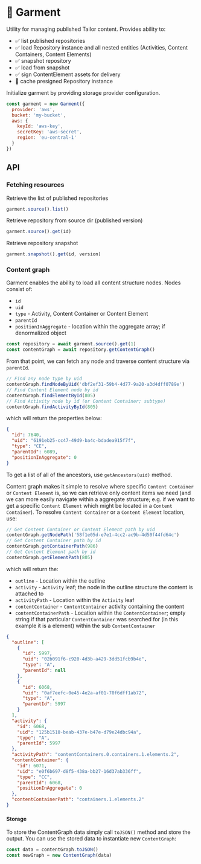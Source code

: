 # 👕 Garment

Utility for managing published Tailor content. Provides ability to:
- ✅ list published repositories
- ✅ load Repository instance and all nested entities (Activities, Content Containers, Content Elements)
- ✅ snapshot repository
- ✅ load from snapshot
- ✅ sign ContentElement assets for delivery
- 🚧 cache presigned Repository instance

Initialize garment by providing storage provider configuration.

```js
const garment = new Garment({
  provider: 'aws',
  bucket: 'my-bucket',
  aws: {
    keyId: 'aws-key',
    secretKey: 'aws-secret',
    region: 'eu-central-1'
  }
})
```

## API

### Fetching resources

Retrieve the list of published repositories
```js
garment.source().list()
```

Retrieve repository from source dir (published version)
```js
garment.source().get(id)
```

Retrieve repository snapshot
```js
garment.snapshot().get(id, version)
```

### Content graph

Garment enables the ability to load all content structure nodes. Nodes consist
of:

- `id`
- `uid`
- `type` - Activity, Content Container or Content Element
- `parentId`
- `positionInAggregate` - location within the aggregate array;
  if denormalized object

```js
const repository = await garment.source().get(1)
const contentGraph = await repository.getContentGraph()
```

From that point, we can fetch any node and traverse content structure via
`parentId`.

```js
// Find any node type by uid
contentGraph.findNodeByUid('dbf2ef31-59b4-4d77-9a20-a3d4dff0789e')
// Find Content Element node by id
contentGraph.findElementById(805)
// Find Activity node by id (or Content Container; subtype)
contentGraph.findActivityById(805)
```

which will return the properties below:

```json
{
  "id": 7640,
  "uid": "6191eb25-cc47-49d9-ba4c-bdadea915f7f",
  "type": "CE",
  "parentId": 6089,
  "positionInAggregate": 0
}
```

To get a list of all of the ancestors, use `getAncestors(uid)` method.

Content graph makes it simple to resolve where specific `Content Container` or
`Content Element` is, so we can retrieve only content items we need (and we
can more easily navigate within a aggregate structure; e.g. if we want to
get a specific `Content Element` which might be located in a
`Content Container`). To resolve `Content Container` or a `Content Element`
location, use:

```js
// Get Content Container or Content Element path by uid
contentGraph.getNodePath('58f1e05d-e7e1-4cc2-ac9b-4d50f44fd64c')
// Get Content Container path by id
contentGraph.getContainerPath(986)
// Get Content Element path by id
contentGraph.getElementPath(805)
```

which will return the:

- `outline` - Location within the outline
- `activity` - `Activity` leaf; the node in the outline structure the content is
  attached to
- `activityPath` - Location within the `Activity` leaf
- `contentContainer` - `ContentContainer` activity containing the content
- `contentContainerPath` - Location within the `ContentContainer`; empty string if
  that particular `ContentContainer` was searched for (in this example it is a
  element) within the sub `ContentContainer`

```json
{
  "outline": [
    {
      "id": 5997,
      "uid": "02b091f6-c920-4d3b-a429-3dd51fcb9b4e",
      "type": "A",
      "parentId": null
    },
    {
      "id": 6068,
      "uid": "0af7eefc-0e45-4e2a-af01-70f6dff1ab72",
      "type": "A",
      "parentId": 5997
    }
  ],
  "activity": {
    "id": 6068,
    "uid": "125b1510-beab-437e-b47e-d79e24dbc94a",
    "type": "A",
    "parentId": 5997
  },
  "activityPath": "contentContainers.0.containers.1.elements.2",
  "contentContainer": {
    "id": 6071,
    "uid": "e0f6b697-d8f5-438a-bb27-16d37ab336ff",
    "type": "CC",
    "parentId": 6068,
    "positionInAggregate": 0
  },
  "contentContainerPath": "containers.1.elements.2"
}
```

#### Storage

To store the ContentGraph data simply call `toJSON()` method and store the
output. You can use the stored data to instantiate new `ContentGraph`:

```js
const data = contentGraph.toJSON()
const newGraph = new ContentGraph(data)
```
